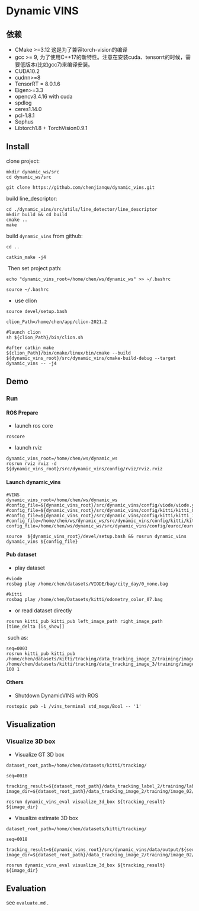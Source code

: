 # Dynamic VINS









## 依赖

* CMake >=3.12  这是为了兼容torch-vision的编译
* gcc >= 9, 为了使用C++17的新特性。注意在安装cuda、tensorrt的时候，需要低版本(比如gcc7)来编译安装。
* CUDA10.2
* cudnn>=8
* TensorRT = 8.0.1.6
* Eigen>=3.3
* opencv3.4.16 with cuda
* spdlog
* ceres1.14.0
* pcl-1.8.1
* Sophus
* Libtorch1.8 + TorchVision0.9.1



## Install

clone project:

```shell
mkdir dynamic_ws/src
cd dynamic_ws/src

git clone https://github.com/chenjianqu/dynamic_vins.git
```



build line_descriptor:

```shell
cd ./dynamic_vins/src/utils/line_detector/line_descriptor
mkdir build && cd build
cmake ..
make
```



build `dynamic_vins` from github:

```shell
cd ..

catkin_make -j4
```

​	Then set project path:

```shell
echo "dynamic_vins_root=/home/chen/ws/dynamic_ws" >> ~/.bashrc

source ~/.bashrc
```





* use clion

```shell
source devel/setup.bash

clion_Path=/home/chen/app/clion-2021.2

#launch clion
sh ${clion_Path}/bin/clion.sh

#after catkin_make
${clion_Path}/bin/cmake/linux/bin/cmake --build ${dynamic_vins_root}/src/dynamic_vins/cmake-build-debug --target dynamic_vins -- -j4
```






## Demo



### Run

#### ROS Prepare

* launch ros core
```shell
roscore
```

* launch rviz
```shell
dynamic_vins_root=/home/chen/ws/dynamic_ws
rosrun rviz rviz -d ${dynamic_vins_root}/src/dynamic_vins/config/rviz/rviz.rviz
```



#### Launch dynamic_vins



```shell
#VINS
dynamic_vins_root=/home/chen/ws/dynamic_ws
#config_file=${dynamic_vins_root}/src/dynamic_vins/config/viode/viode.yaml 
#config_file=${dynamic_vins_root}/src/dynamic_vins/config/kitti/kitti_09_30/kitti_09_30_config.yaml
#config_file=${dynamic_vins_root}/src/dynamic_vins/config/kitti/kitti_10_03/kitti_10_03_config.yaml
#config_file=/home/chen/ws/dynamic_ws/src/dynamic_vins/config/kitti/kitti_tracking/kitti_tracking.yaml
config_file=/home/chen/ws/dynamic_ws/src/dynamic_vins/config/euroc/euroc.yaml

source  ${dynamic_vins_root}/devel/setup.bash && rosrun dynamic_vins dynamic_vins ${config_file}
```



#### Pub dataset



* play dataset

```shell
#viode
rosbag play /home/chen/datasets/VIODE/bag/city_day/0_none.bag

#kitti
rosbag play /home/chen/Datasets/kitti/odometry_color_07.bag
```



* or read dataset directly

```shell
rosrun kitti_pub kitti_pub left_image_path right_image_path [time_delta [is_show]] 
```

​	such as:

```shell
seq=0003
rosrun kitti_pub kitti_pub /home/chen/datasets/kitti/tracking/data_tracking_image_2/training/image_02/${seq}  /home/chen/datasets/kitti/tracking/data_tracking_image_3/training/image_03/${seq} 100 1
```



#### Others

* Shutdown DynamicVINS with ROS

```shell
rostopic pub -1 /vins_terminal std_msgs/Bool -- '1'
```







## Visualization

### Visualize 3D box

* Visualize GT 3D box

```shell
dataset_root_path=/home/chen/datasets/kitti/tracking/

seq=0018

tracking_result=${dataset_root_path}/data_tracking_label_2/training/label_02/${seq}.txt
image_dir=${dataset_root_path}/data_tracking_image_2/training/image_02/${seq}/

rosrun dynamic_vins_eval visualize_3d_box ${tracking_result} ${image_dir}
```



* Visualize estimate 3D box

```shell
dataset_root_path=/home/chen/datasets/kitti/tracking/

seq=0018

tracking_result=${dynamic_vins_root}/src/dynamic_vins/data/output/${seq}.txt
image_dir=${dataset_root_path}/data_tracking_image_2/training/image_02/${seq}/

rosrun dynamic_vins_eval visualize_3d_box ${tracking_result} ${image_dir}
```



## Evaluation

see `evaluate.md` .



















